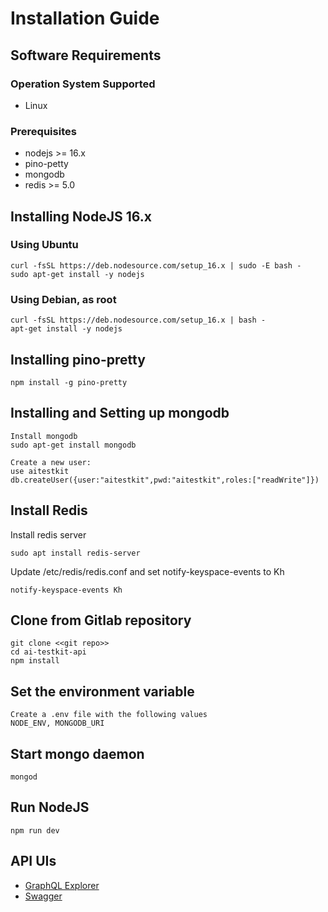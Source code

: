 # Installation Guide

## Software Requirements

### Operation System Supported
- Linux

### Prerequisites

- nodejs >= 16.x
- pino-petty
- mongodb
- redis >= 5.0

## Installing NodeJS 16.x

### Using Ubuntu
	curl -fsSL https://deb.nodesource.com/setup_16.x | sudo -E bash -
	sudo apt-get install -y nodejs

### Using Debian, as root
	curl -fsSL https://deb.nodesource.com/setup_16.x | bash -
	apt-get install -y nodejs

## Installing pino-pretty

	npm install -g pino-pretty

## Installing and Setting up mongodb

	Install mongodb
	sudo apt-get install mongodb 
	
	Create a new user:
	use aitestkit
	db.createUser({user:"aitestkit",pwd:"aitestkit",roles:["readWrite"]})


## Install Redis

Install redis server

	sudo apt install redis-server

Update /etc/redis/redis.conf and set notify-keyspace-events to Kh

	notify-keyspace-events Kh


## Clone from Gitlab repository

	git clone <<git repo>>
	cd ai-testkit-api
	npm install

## Set the environment variable
	Create a .env file with the following values
	NODE_ENV, MONGODB_URI

## Start mongo daemon
	mongod

## Run NodeJS
	npm run dev

## API UIs

- [GraphQL Explorer](http://localhost:4000/graphql/)
- [Swagger](http://localhost:4000/swagger/)